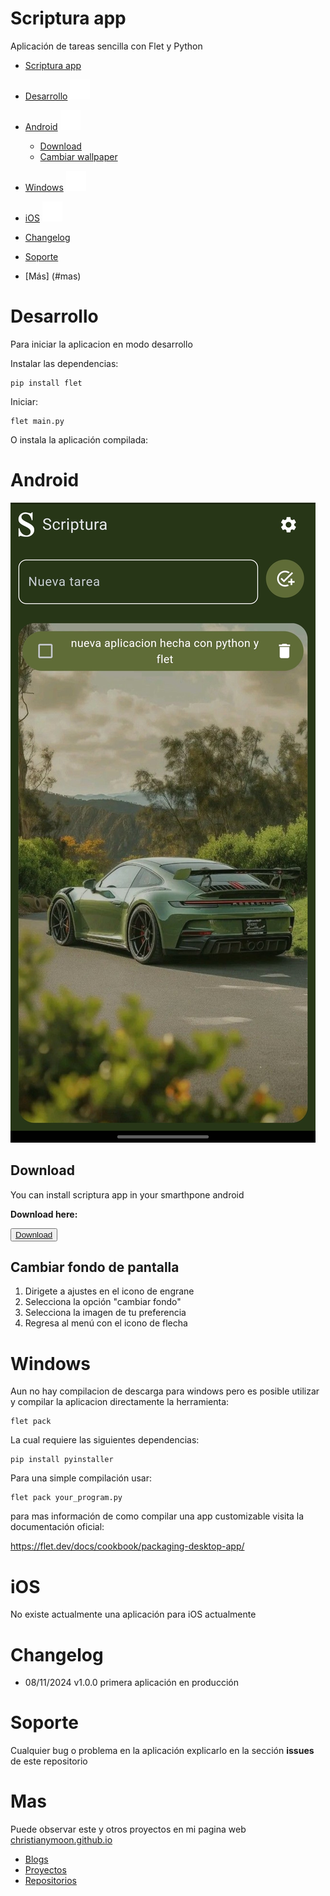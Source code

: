 # Scriptura app

Aplicación de tareas sencilla con Flet y Python


- [Scriptura app](#scriptura-app)
- [Desarrollo](#desarrollo) ![code](./docs/code-slash.svg)
- [Android](#android) ![android](./docs/android2.svg)
  - [Download](#download)
  - [Cambiar wallpaper](#cambiar-fondo-de-pantalla)
- [Windows](#windows) ![windows](./docs/microsoft.svg)

- [iOS](#ios) ![apple](./docs/apple.svg)
- [Changelog](#changelog)
- [Soporte](#soporte)
- [Más] (#mas)
# Desarrollo

Para iniciar la aplicacion en modo desarrollo

Instalar las dependencias:
```
pip install flet
```

Iniciar:

```
flet main.py
```

O instala la aplicación compilada:

# Android 
!["Screenshot example"](./docs/screenshot_1.jpg "App example")


## Download

You can install scriptura app in your smarthpone android 

**Download here:**

<button>[Download]()</button>

[def]: "docs\screenshot_1.jpg"


## Cambiar fondo de pantalla

1. Dirigete a ajustes en el icono de engrane
2. Selecciona la opción "cambiar fondo"
3. Selecciona la imagen de tu preferencia
4. Regresa al menú con el icono de flecha

# Windows

Aun no hay compilacion de descarga para windows
pero es posible utilizar y compilar la aplicacion directamente la herramienta:
```
flet pack
```
La cual requiere las siguientes dependencias:
```
pip install pyinstaller
```

Para una simple compilación usar: 
```
flet pack your_program.py
```

para mas información de como compilar una app customizable visita la documentación oficial:

https://flet.dev/docs/cookbook/packaging-desktop-app/

# iOS

No existe actualmente una aplicación para iOS actualmente

# Changelog

- 08/11/2024 v1.0.0 primera aplicación en producción  

# Soporte

Cualquier bug o problema en la aplicación explicarlo en la sección **issues** de este repositorio

# Mas 

Puede observar este y otros proyectos en mi pagina web [christianymoon.github.io](https://christianymoon.github.io) 

- [Blogs](https://christianymoon.github.io/blog/index.html)
- [Proyectos](https://christianymoon.github.io/index.html#projects)
- [Repositorios](https://christianymoon.github.io/projects/index.html)


